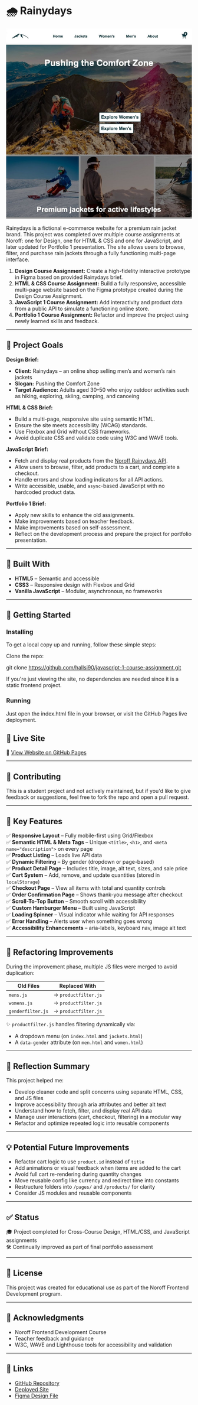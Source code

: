 # 🌧️ Rainydays

![Rainydays Preview](./images/preview/rainydays-preview.png)

Rainydays is a fictional e-commerce website for a premium rain jacket brand. This project was completed over multiple course assignments at Noroff: one for Design, one for HTML & CSS and one for JavaScript, and later updated for Portfolio 1 presentation. The site allows users to browse, filter, and purchase rain jackets through a fully functioning multi-page interface.

1. **Design Course Assignment:** Create a high-fidelity interactive prototype in Figma based on provided Rainydays brief.
2. **HTML & CSS Course Assignment:** Build a fully responsive, accessible multi-page website based on the Figma prototype created during the Design Course Assignment.
3. **JavaScript 1 Course Assignment:** Add interactivity and product data from a public API to simulate a functioning online store.
4. **Portfolio 1 Course Assignment:** Refactor and improve the project using newly learned skills and feedback.

---

## 📌 Project Goals

**Design Brief:**

- **Client:** Rainydays – an online shop selling men’s and women’s rain jackets
- **Slogan:** Pushing the Comfort Zone
- **Target Audience:** Adults aged 30–50 who enjoy outdoor activities such as hiking, exploring, skiing, camping, and canoeing

**HTML & CSS Brief:**

- Build a multi-page, responsive site using semantic HTML.
- Ensure the site meets accessibility (WCAG) standards.
- Use Flexbox and Grid without CSS frameworks.
- Avoid duplicate CSS and validate code using W3C and WAVE tools.

**JavaScript Brief:**

- Fetch and display real products from the [Noroff Rainydays API](https://v2.api.noroff.dev/rainy-days).
- Allow users to browse, filter, add products to a cart, and complete a checkout.
- Handle errors and show loading indicators for all API actions.
- Write accessible, usable, and `async`-based JavaScript with no hardcoded product data.

**Portfolio 1 Brief:**

- Apply new skills to enhance the old assignments.
- Make improvements based on teacher feedback.
- Make improvements based on self-assessment.
- Reflect on the development process and prepare the project for portfolio presentation.

---

## 🧰 Built With

- **HTML5** – Semantic and accessible
- **CSS3** – Responsive design with Flexbox and Grid
- **Vanilla JavaScript** – Modular, asynchronous, no frameworks

---

## 🚀 Getting Started

### Installing

To get a local copy up and running, follow these simple steps:

Clone the repo:

git clone https://github.com/hallsi90/javascript-1-course-assignment.git

If you're just viewing the site, no dependencies are needed since it is a static frontend project.

### Running

Just open the index.html file in your browser, or visit the GitHub Pages live deployment.

## 🚀 Live Site

🔗 [View Website on GitHub Pages](https://hallsi90.github.io/javascript-1-course-assignment/)

---

## 🤝 Contributing

This is a student project and not actively maintained, but if you'd like to give feedback or suggestions, feel free to fork the repo and open a pull request.

---

## 🧠 Key Features

✅ **Responsive Layout** – Fully mobile-first using Grid/Flexbox  
✅ **Semantic HTML & Meta Tags** – Unique `<title>`, `<h1>`, and `<meta name="description">` on every page  
✅ **Product Listing** – Loads live API data  
✅ **Dynamic Filtering** – By gender (dropdown or page-based)  
✅ **Product Detail Page** – Includes title, image, alt text, sizes, and sale price  
✅ **Cart System** – Add, remove, and update quantities (stored in `localStorage`)  
✅ **Checkout Page** – View all items with total and quantity controls  
✅ **Order Confirmation Page** – Shows thank-you message after checkout  
✅ **Scroll-To-Top Button** – Smooth scroll with accessibility  
✅ **Custom Hamburger Menu** – Built using JavaScript  
✅ **Loading Spinner** – Visual indicator while waiting for API responses  
✅ **Error Handling** – Alerts user when something goes wrong  
✅ **Accessibility Enhancements** – aria-labels, keyboard nav, image alt text

---

## 🔁 Refactoring Improvements

During the improvement phase, multiple JS files were merged to avoid duplication:

| Old Files         | Replaced With        |
| ----------------- | -------------------- |
| `mens.js`         | → `productfilter.js` |
| `womens.js`       | → `productfilter.js` |
| `genderfilter.js` | → `productfilter.js` |

✨ `productfilter.js` handles filtering dynamically via:

- A dropdown menu (on `index.html` and `jackets.html`)
- A `data-gender` attribute (on `men.html` and `women.html`)

---

## 🧠 Reflection Summary

This project helped me:

- Develop cleaner code and split concerns using separate HTML, CSS, and JS files
- Improve accessibility through aria attributes and better alt text
- Understand how to fetch, filter, and display real API data
- Manage user interactions (cart, checkout, filtering) in a modular way
- Refactor and optimize repeated logic into reusable components

---

## 💡 Potential Future Improvements

- Refactor cart logic to use `product.id` instead of `title`
- Add animations or visual feedback when items are added to the cart
- Avoid full cart re-rendering during quantity changes
- Move reusable config like currency and redirect time into constants
- Restructure folders into `/pages/` and `/products/` for clarity
- Consider JS modules and reusable components

---

## ✅ Status

🎓 Project completed for Cross-Course Design, HTML/CSS, and JavaScript assignments  
🛠️ Continually improved as part of final portfolio assessment

---

## 📄 License

This project was created for educational use as part of the Noroff Frontend Development program.

---

## 🙏 Acknowledgments

- Noroff Frontend Development Course
- Teacher feedback and guidance
- W3C, WAVE and Lighthouse tools for accessibility and validation

---

## 🔗 Links

- [GitHub Repository](https://github.com/hallsi90/javascript-1-course-assignment)
- [Deployed Site](https://hallsi90.github.io/javascript-1-course-assignment/)
- [Figma Design File](https://www.figma.com/design/zU7iIMw4YsixrlaxV9OpLi/Design-Course-Assignment-05.11.23-Front-end-Development---Ingelinn-Hallseth?node-id=1-1131&p=f&t=Gkz7LXulHVzoBDBb-0)
